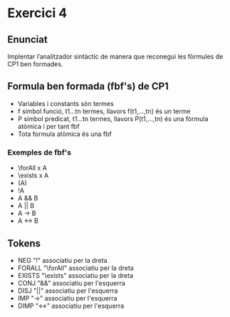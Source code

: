 # Exercici 4
## Enunciat
Implentar l’analitzador sintàctic de manera que reconegui les fòrmules de CP1 ben formades.

## Formula ben formada (fbf's) de CP1
- Variables i constants són termes
- f símbol funció, t1...tn termes, llavors f(t1,...,tn) és un terme
- P símbol predicat, t1...tn termes, llavors P(t1,...,tn) és una fòrmula atòmica i per tant fbf
- Tota formula atòmica és una fbf
### Exemples de fbf's
- \forAll x A
- \exists x A
- (A)
- !A
- A && B
- A || B
- A -> B
- A <-> B

## Tokens
- NEG "!" associatiu per la dreta 
- FORALL "\forAll" associatiu per la dreta 
- EXISTS "\exists" associatiu per la dreta
- CONJ "&&" associatiu per l'esquerra
- DISJ "||" associatiu per l'esquerra
- IMP "->" associatiu per l'esquerra
- DIMP "<->" associatiu per l'esquerra